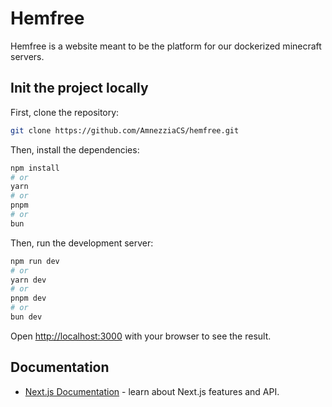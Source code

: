 # Hemfree

Hemfree is a website meant to be the platform for our dockerized minecraft servers.

## Init the project locally

First, clone the repository:

```bash
git clone https://github.com/AmnezziaCS/hemfree.git
```

Then, install the dependencies:

```bash
npm install
# or
yarn
# or
pnpm
# or
bun
```

Then, run the development server:

```bash
npm run dev
# or
yarn dev
# or
pnpm dev
# or
bun dev
```

Open [http://localhost:3000](http://localhost:3000) with your browser to see the result.

## Documentation

- [Next.js Documentation](https://nextjs.org/docs) - learn about Next.js features and API.
